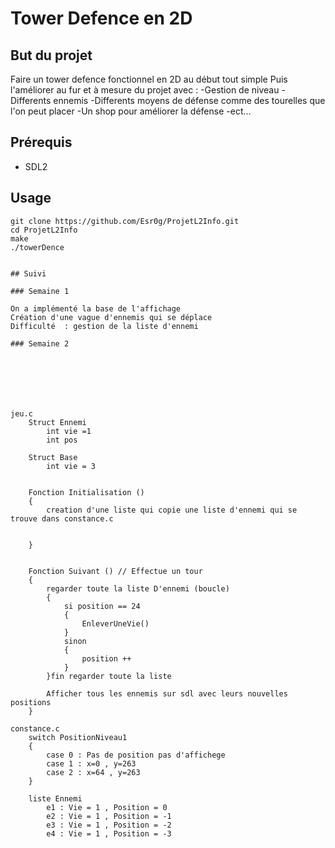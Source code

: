 # Tower Defence en 2D

## But du projet 
Faire un tower defence fonctionnel en 2D au début tout simple 
Puis l'améliorer au fur et à mesure du projet avec :
-Gestion de niveau 
-Differents ennemis 
-Differents moyens de défense comme des tourelles que l'on peut placer 
-Un shop pour améliorer la défense
-ect...




## Prérequis 
- SDL2

## Usage
```
git clone https://github.com/Esr0g/ProjetL2Info.git
cd ProjetL2Info
make 
./towerDence


## Suivi

### Semaine 1

On a implémenté la base de l'affichage 
Création d'une vague d'ennemis qui se déplace 
Difficulté  : gestion de la liste d'ennemi    

### Semaine 2







jeu.c
	Struct Ennemi
		int vie =1
		int pos 
		
	Struct Base 
		int vie = 3
		
	
	Fonction Initialisation ()
	{
		creation d'une liste qui copie une liste d'ennemi qui se trouve dans constance.c
		
		
	}
	
	
	Fonction Suivant () // Effectue un tour 
	{
		regarder toute la liste D'ennemi (boucle)
		{
			si position == 24 
			{
				EnleverUneVie()
			}
			sinon
			{
				position ++
			}
		}fin regarder toute la liste 
		
		Afficher tous les ennemis sur sdl avec leurs nouvelles positions
	}

constance.c
	switch PositionNiveau1
	{
		case 0 : Pas de position pas d'affichege 
		case 1 : x=0 , y=263
		case 2 : x=64 , y=263
	}
	
	liste Ennemi 
		e1 : Vie = 1 , Position = 0
		e2 : Vie = 1 , Position = -1
		e3 : Vie = 1 , Position = -2
		e4 : Vie = 1 , Position = -3
	
	
	
	
	
	
